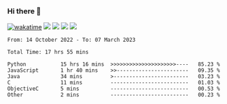 ### Hi there 👋
[![wakatime](https://wakatime.com/badge/user/368879df-dc38-4b1a-86c4-8a2054a0e074.svg)](https://wakatime.com/@368879df-dc38-4b1a-86c4-8a2054a0e074)
<img src="https://img.shields.io/badge/Windows-0078D6?style=flat&logo=Windows&logoColor=white">
<img src="https://img.shields.io/badge/IntelliJ_IDEA-000000.svg?style=flat&logo=IntelliJ-IDEA&logoColor=white">
<img src="https://img.shields.io/badge/Visual_Studio_Code-007ACC?style=flat&logo=Visual-Studio-Code&logoColor=white">
<img src="https://img.shields.io/badge/Discord-5865F2?label=kano%233578&style=flat&logo=discord&logoColor=white">
<br>


<!--START_SECTION:waka-->

```text
From: 14 October 2022 - To: 07 March 2023

Total Time: 17 hrs 55 mins

Python           15 hrs 16 mins  >>>>>>>>>>>>>>>>>>>>>----   85.23 %
JavaScript       1 hr 40 mins    >>-----------------------   09.35 %
Java             34 mins         >------------------------   03.23 %
C                11 mins         -------------------------   01.03 %
ObjectiveC       5 mins          -------------------------   00.53 %
Other            2 mins          -------------------------   00.23 %
```

<!--END_SECTION:waka-->
